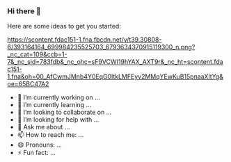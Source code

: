 ### Hi there 👋

Here are some ideas to get you started:

https://scontent.fdac151-1.fna.fbcdn.net/v/t39.30808-6/393164164_699984235525703_6793634370915119300_n.png?_nc_cat=109&ccb=1-7&_nc_sid=783fdb&_nc_ohc=sF9VCWI19hYAX_AXT9r&_nc_ht=scontent.fdac151-1.fna&oh=00_AfCwmJMnb4Y0EqG0ltkLMFEyv2MMqYEwKuB15pnaaXltYg&oe=65BC47A2

- 🔭 I’m currently working on ...
- 🌱 I’m currently learning ...
- 👯 I’m looking to collaborate on ...
- 🤔 I’m looking for help with ...
- 💬 Ask me about ...
- 📫 How to reach me: ...
- 😄 Pronouns: ...
- ⚡ Fun fact: ...

